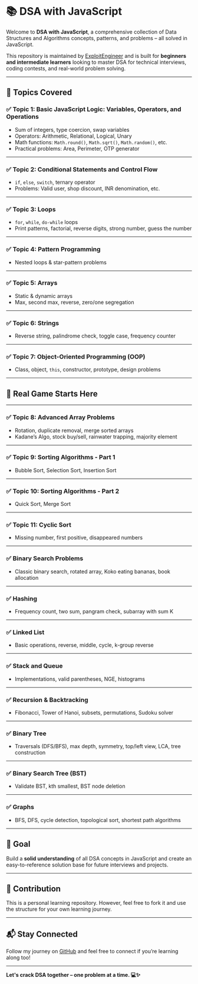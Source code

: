 # 📚 DSA with JavaScript

Welcome to **DSA with JavaScript**, a comprehensive collection of Data Structures and Algorithms concepts, patterns, and problems – all solved in JavaScript.

This repository is maintained by [ExploitEngineer](https://github.com/ExploitEngineer) and is built for **beginners and intermediate learners** looking to master DSA for technical interviews, coding contests, and real-world problem solving.

---

## 📁 Topics Covered

### ✅ Topic 1: Basic JavaScript Logic: Variables, Operators, and Operations
- Sum of integers, type coercion, swap variables
- Operators: Arithmetic, Relational, Logical, Unary
- Math functions: `Math.round()`, `Math.sqrt()`, `Math.random()`, etc.
- Practical problems: Area, Perimeter, OTP generator

---

### ✅ Topic 2: Conditional Statements and Control Flow
- `if`, `else`, `switch`, ternary operator
- Problems: Valid user, shop discount, INR denomination, etc.

---

### ✅ Topic 3: Loops
- `for`, `while`, `do-while` loops
- Print patterns, factorial, reverse digits, strong number, guess the number

---

### ✅ Topic 4: Pattern Programming
- Nested loops & star-pattern problems

---

### ✅ Topic 5: Arrays
- Static & dynamic arrays
- Max, second max, reverse, zero/one segregation

---

### ✅ Topic 6: Strings
- Reverse string, palindrome check, toggle case, frequency counter

---

### ✅ Topic 7: Object-Oriented Programming (OOP)
- Class, object, `this`, constructor, prototype, design problems

---

## 🚀 Real Game Starts Here

---

### ✅ Topic 8: Advanced Array Problems
- Rotation, duplicate removal, merge sorted arrays
- Kadane’s Algo, stock buy/sell, rainwater trapping, majority element

---

### ✅ Topic 9: Sorting Algorithms - Part 1
- Bubble Sort, Selection Sort, Insertion Sort

---

### ✅ Topic 10: Sorting Algorithms - Part 2
- Quick Sort, Merge Sort

---

### ✅ Topic 11: Cyclic Sort
- Missing number, first positive, disappeared numbers

---

### ✅ Binary Search Problems
- Classic binary search, rotated array, Koko eating bananas, book allocation

---

### ✅ Hashing
- Frequency count, two sum, pangram check, subarray with sum K

---

### ✅ Linked List
- Basic operations, reverse, middle, cycle, k-group reverse

---

### ✅ Stack and Queue
- Implementations, valid parentheses, NGE, histograms

---

### ✅ Recursion & Backtracking
- Fibonacci, Tower of Hanoi, subsets, permutations, Sudoku solver

---

### ✅ Binary Tree
- Traversals (DFS/BFS), max depth, symmetry, top/left view, LCA, tree construction

---

### ✅ Binary Search Tree (BST)
- Validate BST, kth smallest, BST node deletion

---

### ✅ Graphs
- BFS, DFS, cycle detection, topological sort, shortest path algorithms

---

## 🧠 Goal
Build a **solid understanding** of all DSA concepts in JavaScript and create an easy-to-reference solution base for future interviews and projects.

---

## 📌 Contribution
This is a personal learning repository. However, feel free to fork it and use the structure for your own learning journey.

---

## 📬 Stay Connected
Follow my journey on [GitHub](https://github.com/ExploitEngineer) and feel free to connect if you’re learning along too!

---

**Let's crack DSA together – one problem at a time. 💻✨**

